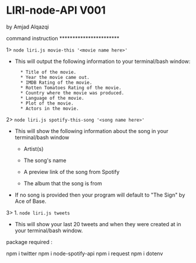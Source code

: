 # LIRI-node-API V001
by Amjad Alqazqi

command instruction ***********************

1> `node liri.js movie-this '<movie name here>'`

   * This will output the following information to your terminal/bash window:

     ```
       * Title of the movie.
       * Year the movie came out.
       * IMDB Rating of the movie.
       * Rotten Tomatoes Rating of the movie.
       * Country where the movie was produced.
       * Language of the movie.
       * Plot of the movie.
       * Actors in the movie.
2> `node liri.js spotify-this-song '<song name here>'`

   * This will show the following information about the song in your terminal/bash window
     
     * Artist(s)
     
     * The song's name
     
     * A preview link of the song from Spotify
     
     * The album that the song is from

   * If no song is provided then your program will default to "The Sign" by Ace of Base.


3> 1. `node liri.js tweets`

   * This will show your last 20 tweets and when they were created at in your terminal/bash window.


package required :

npm i twitter
npm i node-spotify-api
npm i request
npm i dotenv
